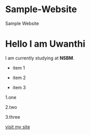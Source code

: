 # Sample-Website
Sample Website

# Hello I am Uwanthi


I am currently studying at **NSBM**.



 - item 1

 - item 2

 - item 3



1.one

2.two

3.three



 [visit my site](https://github.com/Uwanthi)



